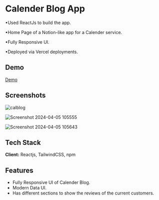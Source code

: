 
# Calender Blog App

•Used ReactJs to build the app.

•Home Page of a Notion-like app for a Calender service.

•Fully Responsive UI.

•Deployed via Vercel deployments.


## Demo

[Demo](https://calender-blog.vercel.app/)


## Screenshots

![calblog](https://github.com/Shubhodeep100/CalenderBlog/assets/96099026/30973462-3868-4ab7-bc5a-bab60e54d174)

![Screenshot 2024-04-05 105555](https://github.com/Shubhodeep100/CalenderBlog/assets/96099026/675074d2-d177-41be-879b-0cd05e24c4d5)

![Screenshot 2024-04-05 105643](https://github.com/Shubhodeep100/CalenderBlog/assets/96099026/ad3f249c-66e4-43b8-8912-1045b1c2f5ad)


## Tech Stack

**Client:** Reactjs, TailwindCSS, npm


## Features

- Fully Responsive UI of Calender Blog.
- Modern Data UI.
- Has different sections to show the reviews of the current customers.



